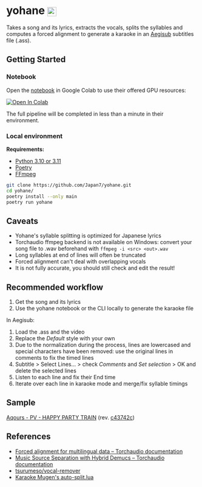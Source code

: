 # yohane <img src="https://hikari.butaishoujo.moe/p/06bfbaf3/680954239740411973.png" height="24px" width="24px" style="display:inline;object-fit:contain;vertical-align:middle" >

Takes a song and its lyrics, extracts the vocals, splits the syllables and computes a forced alignment to generate a karaoke in an [Aegisub](https://aegisub.org) subtitles file (.ass).

## Getting Started

### Notebook

Open the [notebook](notebook/yohane.ipynb) in Google Colab to use their offered GPU resources:

<a target="_blank" href="https://colab.research.google.com/github/Japan7/yohane/blob/main/notebook/yohane.ipynb">
  <img src="https://colab.research.google.com/assets/colab-badge.svg" alt="Open In Colab"/>
</a>

The full pipeline will be completed in less than a minute in their environment.

### Local environment

**Requirements:**

- [Python 3.10 or 3.11](https://www.python.org)
- [Poetry](https://python-poetry.org)
- [FFmpeg](https://ffmpeg.org)

```sh
git clone https://github.com/Japan7/yohane.git
cd yohane/
poetry install --only main
poetry run yohane
```

## Caveats

- Yohane's syllable splitting is optimized for Japanese lyrics
- Torchaudio ffmpeg backend is not available on Windows: convert your song file to .wav beforehand with `ffmpeg -i <src> <out>.wav`
- Long syllables at end of lines will often be truncated
- Forced alignment can't deal with overlapping vocals
- It is not fully accurate, you should still check and edit the result!

## Recommended workflow

1. Get the song and its lyrics
2. Use the yohane notebook or the CLI locally to generate the karaoke file

In Aegisub:

1. Load the .ass and the video
2. Replace the _Default_ style with your own
3. Due to the normalization during the process, lines are lowercased and special characters have been removed: use the original lines in comments to fix the timed lines
4. Subtitle > Select Lines… > check _Comments_ and _Set selection_ > OK and delete the selected lines
5. Listen to each line and fix their End time
6. Iterate over each line in karaoke mode and merge/fix syllable timings

## Sample

[Aqours - PV - HAPPY PARTY TRAIN](https://hikari.butaishoujo.moe/v/9a11c0b1/Aqours%20-%20PV%20-%20HAPPY%20PARTY%20TRAIN.mp4) (rev. [c43742c](https://github.com/Japan7/yohane/commit/c43742c1eb2ce9a86089a8d1b5fdc1fad458a91e))

## References

- [Forced alignment for multilingual data – Torchaudio documentation](https://pytorch.org/audio/stable/tutorials/forced_alignment_for_multilingual_data_tutorial.html)
- [Music Source Separation with Hybrid Demucs – Torchaudio documentation](https://pytorch.org/audio/2.1.0/tutorials/hybrid_demucs_tutorial.html)
- [tsurumeso/vocal-remover](https://github.com/tsurumeso/vocal-remover)
- [Karaoke Mugen's auto-split.lua](https://docs.karaokes.moe/aegisub/auto-split.lua)
